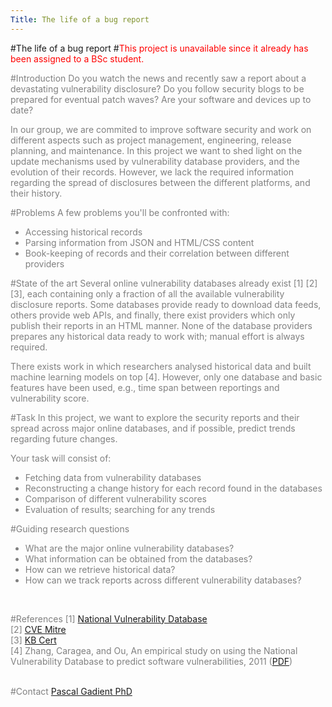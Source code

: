 ```yaml
---
Title: The life of a bug report
---
```

#The life of a bug report
#<font style="color:red;">This project is unavailable since it already has been assigned to a BSc student.</font>
<br><p><font style="color:grey;">
#Introduction
Do you watch the news and recently saw a report about a devastating vulnerability disclosure?
Do you follow security blogs to be prepared for eventual patch waves?
Are your software and devices up to date?

In our group, we are commited to improve software security and work on different aspects such as project management, engineering, release planning, and maintenance.
In this project we want to shed light on the update mechanisms used by vulnerability database providers, and the evolution of their records.
However, we lack the required information regarding the spread of disclosures between the different platforms, and their history.

#Problems
A few problems you'll be confronted with:

-  Accessing historical records
-  Parsing information from JSON and HTML/CSS content
-  Book-keeping of records and their correlation between different providers

#State of the art
Several online vulnerability databases already exist [1] [2] [3], each containing only a fraction of all the available vulnerability disclosure reports.
Some databases provide ready to download data feeds, others provide web APIs, and finally, there exist providers which only publish their reports in an HTML manner.
None of the database providers prepares any historical data ready to work with; manual effort is always required.

There exists work in which researchers analysed historical data and built machine learning models on top [4].
However, only one database and basic features have been used, e.g., time span between reportings and vulnerability score.

#Task
In this project, we want to explore the security reports and their spread across major online databases, and if possible, predict trends regarding future changes.<br>

Your task will consist of:<br>

-  Fetching data from vulnerability databases
-  Reconstructing a change history for each record found in the databases
-  Comparison of different vulnerability scores
-  Evaluation of results; searching for any trends

#Guiding research questions

-  What are the major online vulnerability databases?
-  What information can be obtained from the databases?
-  How can we retrieve historical data?
-  How can we track reports across different vulnerability databases?
<br>

#References
[1] [National Vulnerability Database](https://nvd.nist.gov/)<br>
[2] [CVE Mitre](https://cve.mitre.org/)<br>
[3] [KB Cert](https://www.kb.cert.org/vuls/)<br>
[4] Zhang, Caragea, and Ou, An empirical study on using the National Vulnerability Database to predict software vulnerabilities, 2011 ([PDF](http://people.cs.ksu.edu/~xou/publications/dexa11.pdf))
<br><br>

#Contact 
[Pascal Gadient PhD](%base_url%/staff/PascalGadient)

</font>
